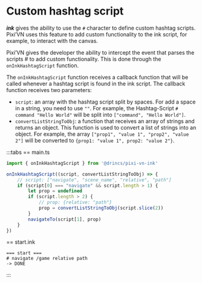 # Custom hashtag script

***ink*** gives the ability to use the `#` character to define custom hashtag scripts. Pixi’VN uses this feature to add custom functionality to the ink script, for example, to interact with the canvas.

Pixi’VN gives the developer the ability to intercept the event that parses the scripts # to add custom functionality. This is done through the `onInkHashtagScript` function.

The `onInkHashtagScript` function receives a callback function that will be called whenever a hashtag script is found in the ink script. The callback function receives two parameters:

* `script`: an array with the hashtag script split by spaces. For add a space in a string, you need to use `""`. For example, the Hashtag-Script `# command "Hello World"` will be split into `["command", "Hello World"]`.
* `convertListStringToObj`: a function that receives an array of strings and returns an object. This function is used to convert a list of strings into an object. For example, the array `["prop1", "value 1", "prop2", "value 2"]` will be converted to `{prop1: "value 1", prop2: "value 2"}`.

:::tabs
== main.ts

```ts
import { onInkHashtagScript } from '@drincs/pixi-vn-ink'

onInkHashtagScript((script, convertListStringToObj) => {
    // script: ["navigate", "scene_name", "relative", "path"]
    if (script[0] === "navigate" && script.length > 1) {
        let prop = undefined
        if (script.length > 2) {
            // prop: {relative: "path"}
            prop = convertListStringToObj(script.slice(2))
        }
        navigateTo(script[1], prop)
    }
})
```

== start.ink

```ink
=== start ===
# navigate /game relative path
-> DONE
```

:::
